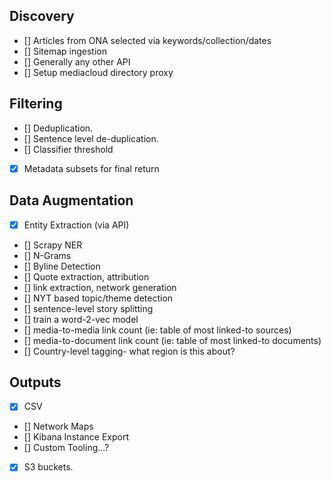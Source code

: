 ## Discovery

- [] Articles from ONA selected via keywords/collection/dates
- [] Sitemap ingestion
- [] Generally any other API 
- [] Setup mediacloud directory proxy

## Filtering

- [] Deduplication. 
- [] Sentence level de-duplication.
- [] Classifier threshold
- [X] Metadata subsets for final return

## Data Augmentation

- [X] Entity Extraction (via API)
- [] Scrapy NER
- [] N-Grams
- [] Byline Detection
- [] Quote extraction, attribution
- [] link extraction, network generation
- [] NYT based topic/theme detection
- [] sentence-level story splitting
- [] train a word-2-vec model
- [] media-to-media link count (ie: table of most linked-to sources)
- [] media-to-document link count (ie: table of most linked-to documents)
- [] Country-level tagging- what region is this about? 

## Outputs
- [X] CSV
- [] Network Maps
- [] Kibana Instance Export
- [] Custom Tooling...?
- [X] S3 buckets. 